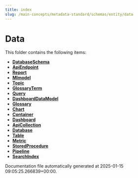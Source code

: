 ```yaml
---
title: index
slug: /main-concepts/metadata-standard/schemas/entity/data
---
```


# Data

This folder contains the following items:

- [**DatabaseSchema**](/main-concepts/metadata-standard/schemas/entity/data/databaseschema)
- [**ApiEndpoint**](/main-concepts/metadata-standard/schemas/entity/data/apiendpoint)
- [**Report**](/main-concepts/metadata-standard/schemas/entity/data/report)
- [**Mlmodel**](/main-concepts/metadata-standard/schemas/entity/data/mlmodel)
- [**Topic**](/main-concepts/metadata-standard/schemas/entity/data/topic)
- [**GlossaryTerm**](/main-concepts/metadata-standard/schemas/entity/data/glossaryterm)
- [**Query**](/main-concepts/metadata-standard/schemas/entity/data/query)
- [**DashboardDataModel**](/main-concepts/metadata-standard/schemas/entity/data/dashboarddatamodel)
- [**Glossary**](/main-concepts/metadata-standard/schemas/entity/data/glossary)
- [**Chart**](/main-concepts/metadata-standard/schemas/entity/data/chart)
- [**Container**](/main-concepts/metadata-standard/schemas/entity/data/container)
- [**Dashboard**](/main-concepts/metadata-standard/schemas/entity/data/dashboard)
- [**ApiCollection**](/main-concepts/metadata-standard/schemas/entity/data/apicollection)
- [**Database**](/main-concepts/metadata-standard/schemas/entity/data/database)
- [**Table**](/main-concepts/metadata-standard/schemas/entity/data/table)
- [**Metric**](/main-concepts/metadata-standard/schemas/entity/data/metric)
- [**StoredProcedure**](/main-concepts/metadata-standard/schemas/entity/data/storedprocedure)
- [**Pipeline**](/main-concepts/metadata-standard/schemas/entity/data/pipeline)
- [**SearchIndex**](/main-concepts/metadata-standard/schemas/entity/data/searchindex)


Documentation file automatically generated at 2025-01-15 09:05:25.266839+00:00.
